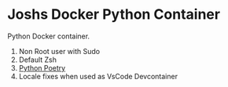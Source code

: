 
# Joshs Docker Python Container

Python Docker container.

1. Non Root user with Sudo
2. Default Zsh
3. [Python Poetry](https://python-poetry.org/)
4. Locale fixes when used as VsCode Devcontainer

